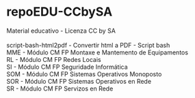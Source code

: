 # repoEDU-CCbySA
Material educativo - Licenza CC by SA<br />
<br />
script-bash-html2pdf - Convertir html a PDF - Script bash<br />
MME - Módulo CM FP Montaxe e Mantemento de Equipamentos<br />
RL  - Módulo CM FP Redes Locais<br />
SI  - Módulo CM FP Seguridade Informática<br />
SOM - Módulo CM FP Sistemas Operativos Monoposto<br />
SOR - Módulo CM FP Sistemas Operativos en Rede<br />
SR - Módulo CM FP Servizos en Rede<br />

